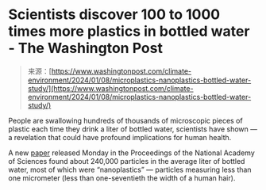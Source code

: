 <!--yml
category: 未分类
date: 2024-05-28 17:47:52
-->

# Scientists discover 100 to 1000 times more plastics in bottled water - The Washington Post

> 来源：[https://www.washingtonpost.com/climate-environment/2024/01/08/microplastics-nanoplastics-bottled-water-study/](https://www.washingtonpost.com/climate-environment/2024/01/08/microplastics-nanoplastics-bottled-water-study/)

People are swallowing hundreds of thousands of microscopic pieces of plastic each time they drink a liter of bottled water, scientists have shown — a revelation that could have profound implications for human health.

A new [paper](http://dx.doi.org/10.1073/pnas.2300582121) released Monday in the Proceedings of the National Academy of Sciences found about 240,000 particles in the average liter of bottled water, most of which were “nanoplastics” — particles measuring less than one micrometer (less than one-seventieth the width of a human hair).
